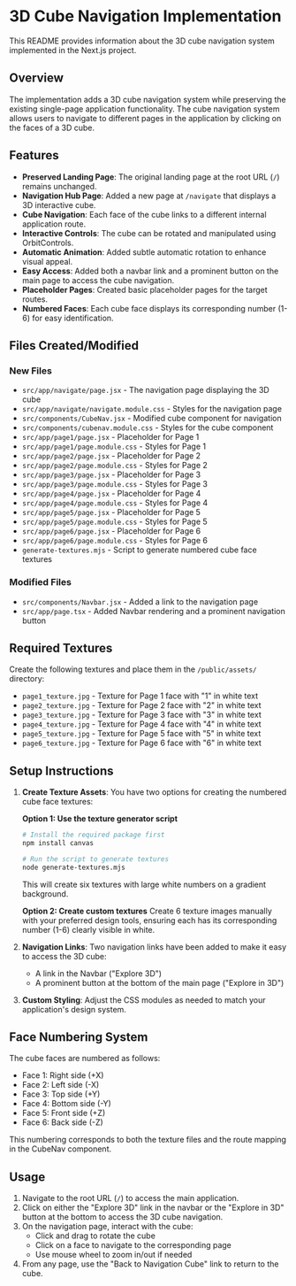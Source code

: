 # 3D Cube Navigation Implementation

This README provides information about the 3D cube navigation system implemented in the Next.js project.

## Overview

The implementation adds a 3D cube navigation system while preserving the existing single-page application functionality. The cube navigation system allows users to navigate to different pages in the application by clicking on the faces of a 3D cube.

## Features

- **Preserved Landing Page**: The original landing page at the root URL (`/`) remains unchanged.
- **Navigation Hub Page**: Added a new page at `/navigate` that displays a 3D interactive cube.
- **Cube Navigation**: Each face of the cube links to a different internal application route.
- **Interactive Controls**: The cube can be rotated and manipulated using OrbitControls.
- **Automatic Animation**: Added subtle automatic rotation to enhance visual appeal.
- **Easy Access**: Added both a navbar link and a prominent button on the main page to access the cube navigation.
- **Placeholder Pages**: Created basic placeholder pages for the target routes.
- **Numbered Faces**: Each cube face displays its corresponding number (1-6) for easy identification.

## Files Created/Modified

### New Files
- `src/app/navigate/page.jsx` - The navigation page displaying the 3D cube
- `src/app/navigate/navigate.module.css` - Styles for the navigation page
- `src/components/CubeNav.jsx` - Modified cube component for navigation
- `src/components/cubenav.module.css` - Styles for the cube component
- `src/app/page1/page.jsx` - Placeholder for Page 1 
- `src/app/page1/page.module.css` - Styles for Page 1
- `src/app/page2/page.jsx` - Placeholder for Page 2
- `src/app/page2/page.module.css` - Styles for Page 2
- `src/app/page3/page.jsx` - Placeholder for Page 3
- `src/app/page3/page.module.css` - Styles for Page 3
- `src/app/page4/page.jsx` - Placeholder for Page 4
- `src/app/page4/page.module.css` - Styles for Page 4
- `src/app/page5/page.jsx` - Placeholder for Page 5
- `src/app/page5/page.module.css` - Styles for Page 5
- `src/app/page6/page.jsx` - Placeholder for Page 6
- `src/app/page6/page.module.css` - Styles for Page 6
- `generate-textures.mjs` - Script to generate numbered cube face textures

### Modified Files
- `src/components/Navbar.jsx` - Added a link to the navigation page
- `src/app/page.tsx` - Added Navbar rendering and a prominent navigation button

## Required Textures

Create the following textures and place them in the `/public/assets/` directory:
- `page1_texture.jpg` - Texture for Page 1 face with "1" in white text
- `page2_texture.jpg` - Texture for Page 2 face with "2" in white text
- `page3_texture.jpg` - Texture for Page 3 face with "3" in white text
- `page4_texture.jpg` - Texture for Page 4 face with "4" in white text
- `page5_texture.jpg` - Texture for Page 5 face with "5" in white text
- `page6_texture.jpg` - Texture for Page 6 face with "6" in white text

## Setup Instructions

1. **Create Texture Assets**:
   You have two options for creating the numbered cube face textures:

   **Option 1: Use the texture generator script**
   ```bash
   # Install the required package first
   npm install canvas
   
   # Run the script to generate textures
   node generate-textures.mjs
   ```
   This will create six textures with large white numbers on a gradient background.

   **Option 2: Create custom textures**
   Create 6 texture images manually with your preferred design tools, ensuring each has its corresponding number (1-6) clearly visible in white.

2. **Navigation Links**:
   Two navigation links have been added to make it easy to access the 3D cube:
   - A link in the Navbar ("Explore 3D")
   - A prominent button at the bottom of the main page ("Explore in 3D")

3. **Custom Styling**:
   Adjust the CSS modules as needed to match your application's design system.

## Face Numbering System

The cube faces are numbered as follows:
- Face 1: Right side (+X)
- Face 2: Left side (-X)
- Face 3: Top side (+Y)
- Face 4: Bottom side (-Y)
- Face 5: Front side (+Z)
- Face 6: Back side (-Z)

This numbering corresponds to both the texture files and the route mapping in the CubeNav component.

## Usage

1. Navigate to the root URL (`/`) to access the main application.
2. Click on either the "Explore 3D" link in the navbar or the "Explore in 3D" button at the bottom to access the 3D cube navigation.
3. On the navigation page, interact with the cube:
   - Click and drag to rotate the cube
   - Click on a face to navigate to the corresponding page
   - Use mouse wheel to zoom in/out if needed
4. From any page, use the "Back to Navigation Cube" link to return to the cube. 